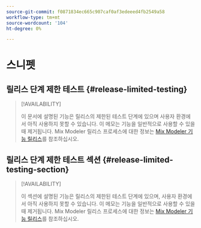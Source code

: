 ```yaml
---
source-git-commit: f0871834ec665c907caf0af3edeeed4fb2549a58
workflow-type: tm+mt
source-wordcount: '104'
ht-degree: 0%

---
```

# 스니펫

## 릴리스 단계 제한 테스트 {#release-limited-testing}

>[!AVAILABILITY]
>
>이 문서에 설명된 기능은 릴리스의 제한된 테스트 단계에 있으며 사용자 환경에서 아직 사용하지 못할 수 있습니다. 이 메모는 기능을 일반적으로 사용할 수 있을 때 제거됩니다. Mix Modeler 릴리스 프로세스에 대한 정보는 [Mix Modeler 기능 릴리스](/help/releases/latest.md)를 참조하십시오.
>

## 릴리스 단계 제한 테스트 섹션 {#release-limited-testing-section}

>[!AVAILABILITY]
>
>이 섹션에 설명된 기능은 릴리스의 제한된 테스트 단계에 있으며, 사용자 환경에서 아직 사용하지 못할 수 있습니다. 이 메모는 기능을 일반적으로 사용할 수 있을 때 제거됩니다. Mix Modeler 릴리스 프로세스에 대한 정보는 [Mix Modeler 기능 릴리스](/help/releases/latest.md)를 참조하십시오.
>
